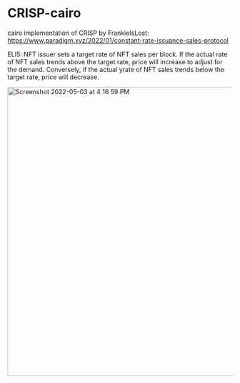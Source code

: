 # CRISP-cairo
cairo implementation of CRISP by FrankieIsLost: https://www.paradigm.xyz/2022/01/constant-rate-issuance-sales-protocol

ELI5: NFT issuer sets a target rate of NFT sales per block. If the actual rate of NFT sales trends above the target rate, price will increase to adjust for the demand. Conversely, if the actual yrate of NFT sales trends below the target rate, price will decrease. 

<img width="648" alt="Screenshot 2022-05-03 at 4 16 59 PM" src="https://user-images.githubusercontent.com/10303769/166423018-c2856f2f-0130-4fec-a525-8a2c5e04d6a4.png">
